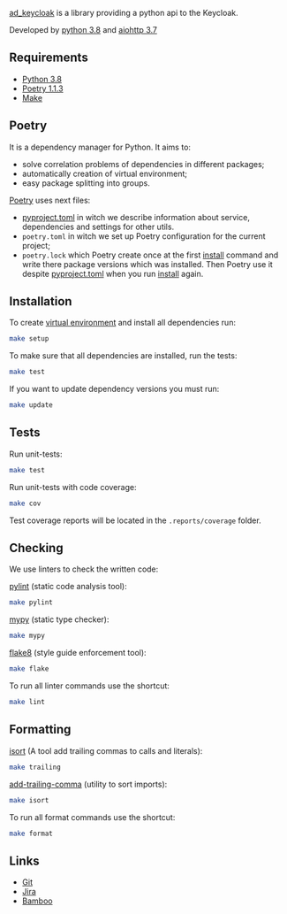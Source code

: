 [ad_keycloak](https://git.ucb.local/projects/AD/repos/ad_keycloak) is a library providing a python api to the Keycloak.

Developed by
[python 3.8](https://www.python.org) 
and
[aiohttp 3.7](https://aiohttp.readthedocs.io/en/stable)

## Requirements

* [Python 3.8](https://www.python.org/downloads/release/python-387/)
* [Poetry 1.1.3](https://python-poetry.org/)
* [Make](https://www.gnu.org/software/make/)

## Poetry

It is a dependency manager for Python. It aims to:

+ solve correlation problems of dependencies in different packages;
+ automatically creation of virtual environment;
+ easy package splitting into groups.

[Poetry](https://python-poetry.org/docs/) uses next files:
 
+ [pyproject.toml](https://python-poetry.org/docs/pyproject/) in witch we
describe information about service, dependencies and settings for other utils. 
+ `poetry.toml` in witch we set up Poetry configuration for the current project;
+ `poetry.lock` which Poetry create once at the first [install](https://python-poetry.org/docs/cli/#install)
command and write there package versions which was installed. Then Poetry use it despite
[pyproject.toml](https://python-poetry.org/docs/pyproject/) when you run 
[install](https://python-poetry.org/docs/cli/#install) again.

## Installation

To create [virtual environment](https://docs.python.org/3.7/library/venv.html) and install all dependencies run:

```bash
make setup
```

To make sure that all dependencies are installed, run the tests:

```bash
make test
```

If you want to update dependency versions you must run:

```bash
make update
```

## Tests

Run unit-tests:

```bash
make test
```

Run unit-tests with code coverage:

```bash
make cov
```

Test coverage reports will be located in the `.reports/coverage` folder.

## Checking

We use linters to check the written code:

[pylint](https://www.pylint.org/) (static code analysis tool):

```bash
make pylint
```

[mypy](http://mypy-lang.org/) (static type checker):

```bash
make mypy
```

[flake8](http://flake8.pycqa.org/en/latest/) (style guide enforcement tool):

```bash
make flake
```

To run all linter commands use the shortcut:

```bash
make lint
```

## Formatting

[isort](https://github.com/timothycrosley/isort) (A tool  add trailing commas to calls and literals):

```bash
make trailing
```

[add-trailing-comma](https://github.com/asottile/add-trailing-comma) (utility to sort imports):

```bash
make isort
```

To run all format commands use the shortcut:

```bash
make format
```


## Links
- [Git](https://git.ucb.local/projects/AD/repos/ad_client)
- [Jira](https://jira.ucb.local/browse/ALP-64)
- [Bamboo](https://bamboo.ucb.local/browse/AD-UTAC)
